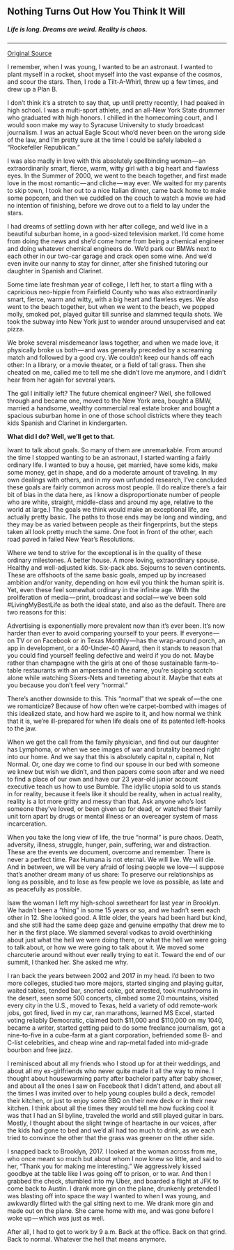 ## Nothing Turns Out How You Think It Will
##### Life is long. Dreams are weird. Reality is chaos.
---
[Original Source](https://psiloveyou.xyz/nothing-turns-out-how-you-think-it-will-bf2ed9dd4a73)

I remember, when I was young, I wanted to be an astronaut. I wanted to plant myself in a rocket, shoot myself into the vast expanse of the cosmos, and scour the stars. Then, I rode a Tilt-A-Whirl, threw up a few times, and drew up a Plan B.

I don’t think it’s a stretch to say that, up until pretty recently, I had peaked in high school. I was a multi-sport athlete, and an all-New York State drummer who graduated with high honors. I chilled in the homecoming court, and I would soon make my way to Syracuse University to study broadcast journalism. I was an actual Eagle Scout who’d never been on the wrong side of the law, and I’m pretty sure at the time I could be safely labeled a “Rockefeller Republican.”

I was also madly in love with this absolutely spellbinding woman — an extraordinarily smart, fierce, warm, witty girl with a big heart and flawless eyes. In the Summer of 2000, we went to the beach together, and first made love in the most romantic — and cliche — way ever. We waited for my parents to skip town, I took her out to a nice Italian dinner, came back home to make some popcorn, and then we cuddled on the couch to watch a movie we had no intention of finishing, before we drove out to a field to lay under the stars.

I had dreams of settling down with her after college, and we’d live in a beautiful suburban home, in a good-sized television market. I’d come home from doing the news and she’d come home from being a chemical engineer and doing whatever chemical engineers do. We’d park our BMWs next to each other in our two-car garage and crack open some wine. And we’d even invite our nanny to stay for dinner, after she finished tutoring our daughter in Spanish and Clarinet.

Some time late freshman year of college, I left her, to start a fling with a capricious neo-hippie from Fairfield County who was also extraordinarily smart, fierce, warm and witty, with a big heart and flawless eyes. We also went to the beach together, but when we went to the beach, we popped molly, smoked pot, played guitar till sunrise and slammed tequila shots. We took the subway into New York just to wander around unsupervised and eat pizza.

We broke several misdemeanor laws together, and when we made love, it physically broke us both — and was generally preceded by a screaming match and followed by a good cry. We couldn’t keep our hands off each other: In a library, or a movie theater, or a field of tall grass. Then she cheated on me, called me to tell me she didn’t love me anymore, and I didn’t hear from her again for several years.

The gal I initially left? The future chemical engineer? Well, she followed through and became one, moved to the New York area, bought a BMW, married a handsome, wealthy commercial real estate broker and bought a spacious suburban home in one of those school districts where they teach kids Spanish and Clarinet in kindergarten.

**What did I do? Well, we’ll get to that.**

Iwant to talk about goals. So many of them are unremarkable. From around the time I stopped wanting to be an astronaut, I started wanting a fairly ordinary life. I wanted to buy a house, get married, have some kids, make some money, get in shape, and do a moderate amount of traveling. In my own dealings with others, and in my own unfunded research, I’ve concluded these goals are fairly common across most people. (I do realize there’s a fair bit of bias in the data here, as I know a disproportionate number of people who are white, straight, middle-class and around my age, relative to the world at large.) The goals we think would make an exceptional life, are actually pretty basic. The paths to those ends may be long and winding, and they may be as varied between people as their fingerprints, but the steps taken all look pretty much the same. One foot in front of the other, each road paved in failed New Year’s Resolutions.

Where we tend to strive for the exceptional is in the quality of these ordinary milestones. A better house. A more loving, extraordinary spouse. Healthy and well-adjusted kids. Six-pack abs. Sojourns to seven continents. These are offshoots of the same basic goals, amped up by increased ambition and/or vanity, depending on how evil you think the human spirit is. Yet, even these feel somewhat ordinary in the infinite age. With the proliferation of media — print, broadcast and social — we’ve been sold #LivingMyBestLife as both the ideal state, and also as the default. There are two reasons for this:

Advertising is exponentially more prevalent now than it’s ever been.
It’s now harder than ever to avoid comparing yourself to your peers.
If everyone — on TV or on Facebook or in Texas Monthly — has the wrap-around porch, an app in development, or a 40-Under-40 Award, then it stands to reason that you could find yourself feeling defective and weird if you do not. Maybe rather than champagne with the girls at one of those sustainable farm-to-table restaurants with an ampersand in the name, you’re sipping scotch alone while watching Sixers-Nets and tweeting about it. Maybe that eats at you because you don’t feel very “normal.”

There’s another downside to this. This “normal” that we speak of — the one we romanticize? Because of how often we’re carpet-bombed with images of this idealized state, and how hard we aspire to it, and how normal we think that it is, we’re ill-prepared for when life deals one of its patented left-hooks to the jaw.

When we get the call from the family physician, and find out our daughter has Lymphoma, or when we see images of war and brutality beamed right into our home. And we say that this is absolutely capital n, capital n, Not Normal. Or, one day we come to find our spouse in our bed with someone we knew but wish we didn’t, and then papers come soon after and we need to find a place of our own and have our 23 year-old junior account executive teach us how to use Bumble. The idyllic utopia sold to us stands in for reality, because it feels like it should be reality, when in actual reality, reality is a lot more gritty and messy than that. Ask anyone who’s lost someone they’ve loved, or been given up for dead, or watched their family unit torn apart by drugs or mental illness or an overeager system of mass incarceration.

When you take the long view of life, the true “normal” is pure chaos. Death, adversity, illness, struggle, hunger, pain, suffering, war and distraction. These are the events we document, overcome and remember. There is never a perfect time. Pax Humana is not eternal. We will live. We will die. And in between, we will be very afraid of losing people we love — I suppose that’s another dream many of us share: To preserve our relationships as long as possible, and to lose as few people we love as possible, as late and as peacefully as possible.

Isaw the woman I left my high-school sweetheart for last year in Brooklyn. We hadn’t been a “thing” in some 15 years or so, and we hadn’t seen each other in 12. She looked good. A little older, the years had been hard but kind, and she still had the same deep gaze and genuine empathy that drew me to her in the first place. We slammed several vodkas to avoid overthinking about just what the hell we were doing there, or what the hell we were going to talk about, or how we were going to talk about it. We moved some charcuterie around without ever really trying to eat it. Toward the end of our summit, I thanked her. She asked me why.

I ran back the years between 2002 and 2017 in my head. I’d been to two more colleges, studied two more majors, started singing and playing guitar, waited tables, tended bar, snorted coke, got arrested, took mushrooms in the desert, seen some 500 concerts, climbed some 20 mountains, visited every city in the U.S., moved to Texas, held a variety of odd remote-work jobs, got fired, lived in my car, ran marathons, learned MS Excel, started voting reliably Democratic, claimed both $11,000 and $110,000 on my 1040, became a writer, started getting paid to do some freelance journalism, got a nine-to-five in a cube-farm at a giant corporation, befriended some B- and C-list celebrities, and cheap wine and rap-metal faded into mid-grade bourbon and free jazz.

I reminisced about all my friends who I stood up for at their weddings, and about all my ex-girlfriends who never quite made it all the way to mine. I thought about housewarming party after bachelor party after baby shower, and about all the ones I saw on Facebook that I didn’t attend, and about all the times I was invited over to help young couples build a deck, remodel their kitchen, or just to enjoy some BBQ on their new deck or in their new kitchen. I think about all the times they would tell me how fucking cool it was that I had an SI byline, traveled the world and still played guitar in bars. Mostly, I thought about the slight twinge of heartache in our voices, after the kids had gone to bed and we’d all had too much to drink, as we each tried to convince the other that the grass was greener on the other side.

I snapped back to Brooklyn, 2017. I looked at the woman across from me, who once meant so much but about whom I now knew so little, and said to her, “Thank you for making me interesting.” We aggressively kissed goodbye at the table like I was going off to prison, or to war. And then I grabbed the check, stumbled into my Uber, and boarded a flight at JFK to come back to Austin. I drank more gin on the plane, drunkenly pretended I was blasting off into space the way I wanted to when I was young, and awkwardly flirted with the gal sitting next to me. We drank more gin and made out on the plane. She came home with me, and was gone before I woke up — which was just as well.

After all, I had to get to work by 9 a.m. Back at the office. Back on that grind. Back to normal. Whatever the hell that means anymore.